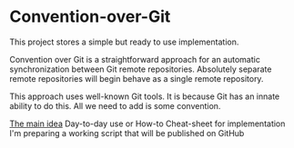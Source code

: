 # Convention-over-Git

This project stores a simple but ready to use implementation.

Convention over Git is a straightforward approach for an automatic synchronization between Git remote repositories.
Absolutely separate remote repositories will begin behave as a single remote repository.

This approach uses well-known Git tools. It is because Git has an innate ability to do this. All we need to add is some convention.

[The main idea](http://blog.it3xl.com/2017/09/convention-over-git.html)
Day-to-day use or How-to
Cheat-sheet for implementation
I'm preparing a working script that will be published on GitHub
